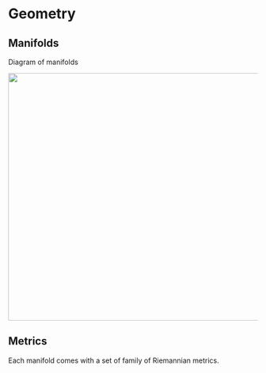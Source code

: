 # Geometry

## Manifolds

Diagram of manifolds

<img src=" https://github.com/geomstats/geomstats/master/examples/imgs/geomstats_diagram.png" width=700 height=500>

## Metrics

Each manifold comes with a set of family of Riemannian metrics.
